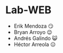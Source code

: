 # Lab-WEB

* Erik Mendoza :smirk:
* Bryan Arroyo :wink:
* Andrés Galindo :smiley_cat:
* Héctor Arreola :expressionless:
